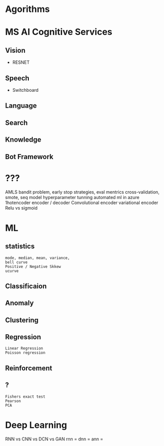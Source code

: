 # Agorithms

# MS AI Cognitive Services
## Vision
- RESNET
## Speech
- Switchboard
## Language
## Search
## Knowledge
## Bot Framework

# ???
AMLS
bandit problem, early stop strategies, eval mentrics
cross-validation, smote, seq model
hyperparameter tunning
automated ml in azure
1hotencoder
encoder / decoder
Convolutional encoder
variational encoder
Relu vs sigmoid 


# ML
## statistics
    mode, median, mean, variance,
    bell curve
    Positive / Negative Skkew
    ucurve
## Classificaion
## Anomaly
## Clustering
## Regression
    Linear Regression
    Poisson regression
## Reinforcement
## ?
    Fishers exact test
    Pearson
    PCA

# Deep Learning
RNN vs CNN vs DCN vs GAN
rnn =
dnn =
ann =
